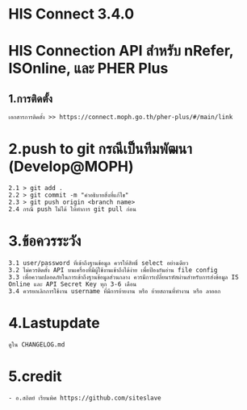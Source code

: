 # HIS Connect 3.4.0
# HIS Connection API สำหรับ nRefer, ISOnline, และ PHER Plus

## 1.การติดตั้ง
``
เอกสารการติดตั้ง >> https://connect.moph.go.th/pher-plus/#/main/link
``

# 2.push to git กรณีเป็นทีมพัฒนา (Develop@MOPH)
```
2.1 > git add .
2.2 > git commit -m "คำอธิบายสิ่งที่แก้ไข"
2.3 > git push origin <branch name>
2.4 กรณี push ไม่ได้ ให้ทำการ git pull ก่อน
```

# 3.ข้อควรระวัง
```
3.1 user/password ที่เข้าถึงฐานข้อมูล ควรให้สิทธิ์ select อย่างเดียว
3.2 ไม่ควรติดตั้ง API บนเครื่องที่มีผู้ใช้งานเข้าถึงได้ง่าย เพื่อป้องกันอ่าน file config
3.3 เพื่อความปลอดภัยในการเข้าถึงฐานข้อมูลส่วนกลาง ควรมีการเปลี่ยนรหัสผ่านสำหรับการส่งข้อมูล IS Online และ API Secret Key ทุก 3-6 เดือน
3.4 ควรยกเลิกการใช้งาน username ที่มีการย้ายงาน หรือ ย้ายสถานที่ทำงาน หรือ ลาออก
```

# 4.Lastupdate
```
ดูใน CHANGELOG.md
```

# 5.credit
```
- อ.สถิตย์ เรียนพิศ https://github.com/siteslave
```